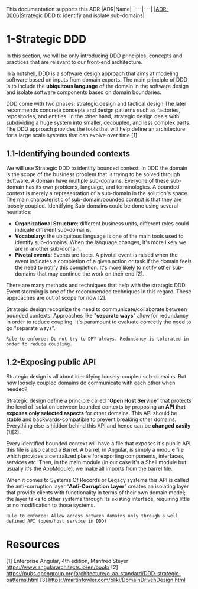 This documentation supports this ADR
|ADR|Name|
|---|---|
|[ADR-0006](../decisions/0006-arch-strategic-ddd.md)|Strategic DDD to identify and isolate sub-domains|
# 1-Strategic DDD
In this section, we will be only introducing DDD principles, concepts and practices that are relevant to our front-end architecture.

In a nutshell, DDD is a software design approach that aims at modeling software based on inputs from domain experts. The main principle of DDD is to include the **ubiquitous language** of the domain in the software design and isolate software components based on domain boundaries.

DDD come with two phases: strategic design and tactical design.The later recommends concrete concepts and design patterns such as factories, repositories, and entities. In the other hand, strategic design deals with subdividing a huge system into smaller, decoupled, and less complex parts. The DDD approach provides the tools that will help define an architecture for a large scale systems that can evolve over time [1].

## 1.1-Identifying bounded contexts
We will use Strategic DDD to identify bounded context. In DDD the domain is the scope of the business problem that is trying to be solved through Software. A domain have multiple sub-domains. Everyone of these sub-domain has its own problems, language, and terminologies. A bounded context is merely a representation of a sub-domain in the solution's space. The main characteristic of sub-domain/bounded context is that they are loosely coupled. Identifying Sub-domains could be done using several heuristics: 

- **Organizational Structure**: different business units, different roles could indicate different sub-domains.
- **Vocabulary**: the ubiquitous language is one of the main tools used to identify sub-domains. When the language changes, it's more likely we are in another sub-domain.
- **Pivotal events**: Events are facts. A pivotal event is raised when the event indicates a completion of a given action or task.If the domain feels the need to notify this completion. It's more likely to notify other sub-domains that may continue the work on their end [2].

There are many methods and techniques that help with the strategic DDD. Event storming is one of the recommended techniques in this regard. These approaches are out of scope for now [2].

Strategic design recognize the need to communicate/collaborate between bounded contexts. Approaches like "**separate ways**" allow for redundancy in order to reduce coupling. It's paramount to evaluate correctly the need to go "separate ways".

```
Rule to enforce: Do not try to DRY always. Redundancy is tolerated in order to reduce coupling.
```

## 1.2-Exposing public API
Strategic design is all about identifying loosely-coupled sub-domains. But how loosely coupled domains do communicate with each other when needed?

Strategic design define a principle called “**Open Host Service**” that protects the level of isolation between bounded contexts by proposing an **API that exposes only selected aspects** for other domains. This API should be stable and backwards-compatible to prevent breaking other domains. Everything else is hidden behind this API and hence can be **changed easily** [1][2].

Every identified bounded context will have a file that exposes it's public API, this file is also called a Barrel.
A barrel, in Angular, is simply a module file which provides a centralized place for exporting components, interfaces, services etc. Then, in the main module (in our case it's a Shell module but usually it's the AppModule), we make all imports from the barrel file. 

When it comes to Systems Of Records or Legacy systems this API is called the anti-corruption layer.“**Anti-Corruption Layer**” creates an isolating layer that provide clients with functionality in terms of their own domain model; the layer talks to other systems through its existing interface, requiring little or no modification to those systems.
```
Rule to enforce: Allow access between domains only through a well defined API (open/host service in DDD)
```

# Resources
[1] Enterprise Angular, 4th edition, Manfred Steyer https://www.angulararchitects.io/en/book/
[2] https://pubs.opengroup.org/architecture/o-aa-standard/DDD-strategic-patterns.html
[3] https://martinfowler.com/bliki/DomainDrivenDesign.html
